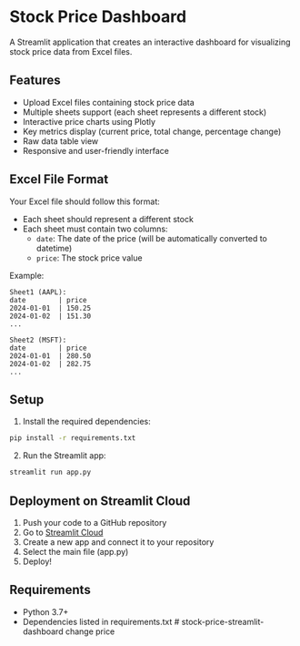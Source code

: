 # Stock Price Dashboard

A Streamlit application that creates an interactive dashboard for visualizing stock price data from Excel files.

## Features

- Upload Excel files containing stock price data
- Multiple sheets support (each sheet represents a different stock)
- Interactive price charts using Plotly
- Key metrics display (current price, total change, percentage change)
- Raw data table view
- Responsive and user-friendly interface

## Excel File Format

Your Excel file should follow this format:
- Each sheet should represent a different stock
- Each sheet must contain two columns:
  - `date`: The date of the price (will be automatically converted to datetime)
  - `price`: The stock price value

Example:
```
Sheet1 (AAPL):
date        | price
2024-01-01  | 150.25
2024-01-02  | 151.30
...

Sheet2 (MSFT):
date        | price
2024-01-01  | 280.50
2024-01-02  | 282.75
...
```

## Setup

1. Install the required dependencies:
```bash
pip install -r requirements.txt
```

2. Run the Streamlit app:
```bash
streamlit run app.py
```

## Deployment on Streamlit Cloud

1. Push your code to a GitHub repository
2. Go to [Streamlit Cloud](https://streamlit.io/cloud)
3. Create a new app and connect it to your repository
4. Select the main file (app.py)
5. Deploy!

## Requirements

- Python 3.7+
- Dependencies listed in requirements.txt #   s t o c k - p r i c e - s t r e a m l i t - d a s h b o a r d 
 
 
change price

